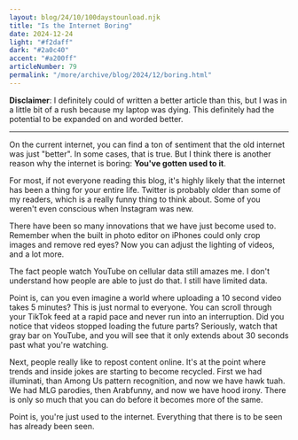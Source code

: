 ```yaml
---
layout: blog/24/10/100daystounload.njk
title: "Is the Internet Boring"
date: 2024-12-24
light: "#f2daff"
dark: "#2a0c40"
accent: "#a200ff"
articleNumber: 79
permalink: "/more/archive/blog/2024/12/boring.html"
---
```

**Disclaimer**: I definitely could of written a better article than this, but I was in a little bit of a rush because my laptop was dying. This definitely had the potential to be expanded on and worded better.

---

On the current internet, you can find a ton of sentiment that the old internet was just "better". In some cases, that is true. But I think there is another reason why the internet is boring: **You've gotten used to it**.

For most, if not everyone reading this blog, it's highly likely that the internet has been a thing for your entire life. Twitter is probably older than some of my readers, which is a really funny thing to think about. Some of you weren't even conscious when Instagram was new.

There have been so many innovations that we have just become used to. Remember when the built in photo editor on iPhones could only crop images and remove red eyes? Now you can adjust the lighting of videos, and a lot more.

The fact people watch YouTube on cellular data still amazes me. I don't understand how people are able to just do that. I still have limited data.

Point is, can you even imagine a world where uploading a 10 second video takes 5 minutes? This is just normal to everyone. You can scroll through your TikTok feed at a rapid pace and never run into an interruption. Did you notice that videos stopped loading the future parts? Seriously, watch that gray bar on YouTube, and you will see that it only extends about 30 seconds past what you're watching.

Next, people really like to repost content online. It's at the point where trends and inside jokes are starting to become recycled. First we had illuminati, than Among Us pattern recognition, and now we have hawk tuah. We had MLG parodies, then Arabfunny, and now we have hood irony. There is only so much that you can do before it becomes more of the same.

Point is, you're just used to the internet. Everything that there is to be seen has already been seen.